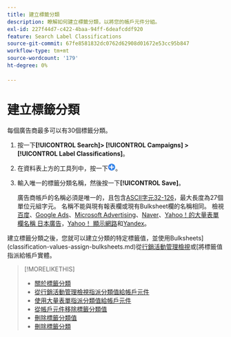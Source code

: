```yaml
---
title: 建立標籤分類
description: 瞭解如何建立標籤分類，以將您的帳戶元件分組。
exl-id: 227f44d7-c422-4baa-94ff-6deafcddf920
feature: Search Label Classifications
source-git-commit: 67fe8581832dc0762d62908d01672e53cc95b847
workflow-type: tm+mt
source-wordcount: '179'
ht-degree: 0%

---
```


# 建立標籤分類

每個廣告商最多可以有30個標籤分類。

1. 按一下&#x200B;**[!UICONTROL Search]> [!UICONTROL Campaigns] >[!UICONTROL Label Classifications]**。

1. 在資料表上方的工具列中，按一下![建立](/help/search-social-commerce/assets/add.png "建立")。

1. 輸入唯一的標籤分類名稱，然後按一下&#x200B;**[!UICONTROL Save]**。

   廣告商帳戶的名稱必須是唯一的，且包含[ASCII字元32-126](https://www.asciitable.com/)，最大長度為27個單位元組字元。 名稱不能與現有報表欄或現有Bulksheet欄的名稱相同。 檢視[百度](/help/search-social-commerce/campaign-management/bulksheets/bulksheet-data-formats/bulksheet-data-baidu.md)、[Google Ads](/help/search-social-commerce/campaign-management/bulksheets/bulksheet-data-formats/bulksheet-data-google.md)、[Microsoft Advertising](/help/search-social-commerce/campaign-management/bulksheets/bulksheet-data-formats/bulksheet-data-microsoft.md)、[Naver](/help/search-social-commerce/campaign-management/bulksheets/bulksheet-data-formats/bulksheet-data-naver.md)、[Yahoo！的大量表單欄名稱 日本廣告](/help/search-social-commerce/campaign-management/bulksheets/bulksheet-data-formats/bulksheet-data-yahoo-japan.md)，[Yahoo！ 顯示網路](/help/search-social-commerce/campaign-management/bulksheets/bulksheet-data-formats/bulksheet-data-yahoo-display-network.md)和[Yandex](/help/search-social-commerce/campaign-management/bulksheets/bulksheet-data-formats/bulksheet-data-yandex.md)。

建立標籤分類之後，您就可以建立分類的特定標籤值，並使用Bulksheets](classification-values-assign-bulksheets.md)從[行銷活動管理檢視](classification-values-assign-campaign-management.md)或[將標籤值指派給帳戶實體。

>[!MORELIKETHIS]
>
>* [關於標籤分類](classification-about.md)
>* [從行銷活動管理檢視指派分類值給帳戶元件](classification-values-assign-campaign-management.md)
>* [使用大量表單指派分類值給帳戶元件](classification-values-assign-bulksheets.md)
>* [從帳戶元件移除標籤分類值](classification-values-remove.md)
>* [刪除標籤分類值](classification-values-delete.md)
>* [刪除標籤分類](classification-delete.md)
